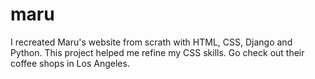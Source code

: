 # maru

I recreated Maru's website from scrath with HTML, CSS, Django and Python. This project helped me refine my CSS skills. 
Go check out their coffee shops in Los Angeles. 
